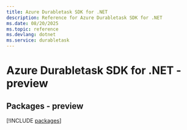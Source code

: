 ```yaml
---
title: Azure Durabletask SDK for .NET
description: Reference for Azure Durabletask SDK for .NET
ms.date: 08/20/2025
ms.topic: reference
ms.devlang: dotnet
ms.service: durabletask
---
```

# Azure Durabletask SDK for .NET - preview
## Packages - preview
[!INCLUDE [packages](durabletask-index.md)]